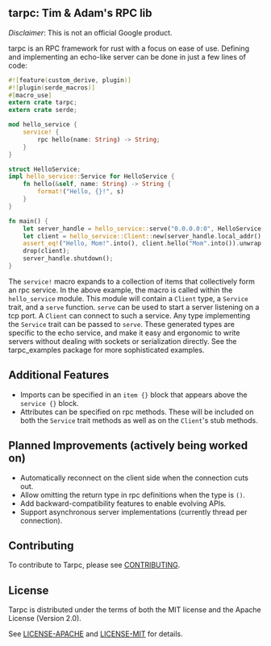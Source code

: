 ## tarpc: Tim & Adam's RPC lib
*Disclaimer*: This is not an official Google product.

tarpc is an RPC framework for rust with a focus on ease of use. Defining and implementing an echo-like server can be done in just a few lines of code:

```rust
#![feature(custom_derive, plugin)]
#![plugin(serde_macros)]
#[macro_use]
extern crate tarpc;
extern crate serde;

mod hello_service {
    service! {
        rpc hello(name: String) -> String;
    }
}

struct HelloService;
impl hello_service::Service for HelloService {
    fn hello(&self, name: String) -> String {
        format!("Hello, {}!", s)
    }
}

fn main() {
    let server_handle = hello_service::serve("0.0.0.0:0", HelloService, None).unwrap();
    let client = hello_service::Client::new(server_handle.local_addr(), None).unwrap();
    assert_eq!("Hello, Mom!".into(), client.hello("Mom".into()).unwrap());
    drop(client);
    server_handle.shutdown();
}
```

The `service!` macro expands to a collection of items that collectively form an rpc service. In the
above example, the macro is called within the `hello_service` module. This module will contain a
`Client` type, a `Service` trait, and a `serve` function. `serve` can be used to start a server
listening on a tcp port. A `Client` can connect to such a service. Any type implementing the
`Service` trait can be passed to `serve`. These generated types are specific to the echo service,
and make it easy and ergonomic to write servers without dealing with sockets or serialization
directly. See the tarpc_examples package for more sophisticated examples.

## Additional Features
- Imports can be specified in an `item {}` block that appears above the `service {}` block.
- Attributes can be specified on rpc methods. These will be included on both the `Service` trait
  methods as well as on the `Client`'s stub methods.

## Planned Improvements (actively being worked on)
- Automatically reconnect on the client side when the connection cuts out.
- Allow omitting the return type in rpc definitions when the type is `()`.
- Add backward-compatibility features to enable evolving APIs.
- Support asynchronous server implementations (currently thread per connection).

## Contributing

To contribute to Tarpc, please see [CONTRIBUTING](CONTRIBUTING.md).

## License

Tarpc is distributed under the terms of both the MIT license
and the Apache License (Version 2.0).

See [LICENSE-APACHE](LICENSE-APACHE) and [LICENSE-MIT](LICENSE-MIT) for details.
